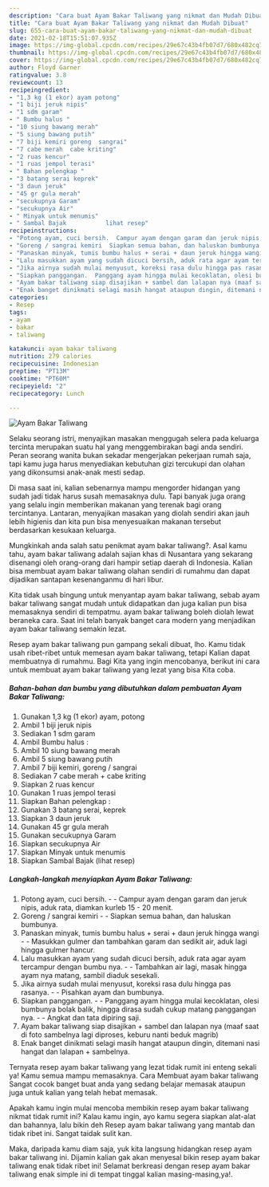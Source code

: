 ```yaml
---
description: "Cara buat Ayam Bakar Taliwang yang nikmat dan Mudah Dibuat"
title: "Cara buat Ayam Bakar Taliwang yang nikmat dan Mudah Dibuat"
slug: 655-cara-buat-ayam-bakar-taliwang-yang-nikmat-dan-mudah-dibuat
date: 2021-02-18T15:51:07.935Z
image: https://img-global.cpcdn.com/recipes/29e67c43b4fb07d7/680x482cq70/ayam-bakar-taliwang-foto-resep-utama.jpg
thumbnail: https://img-global.cpcdn.com/recipes/29e67c43b4fb07d7/680x482cq70/ayam-bakar-taliwang-foto-resep-utama.jpg
cover: https://img-global.cpcdn.com/recipes/29e67c43b4fb07d7/680x482cq70/ayam-bakar-taliwang-foto-resep-utama.jpg
author: Floyd Garner
ratingvalue: 3.8
reviewcount: 13
recipeingredient:
- "1,3 kg (1 ekor) ayam potong"
- "1 biji jeruk nipis"
- "1 sdm garam"
- " Bumbu halus "
- "10 siung bawang merah"
- "5 siung bawang putih"
- "7 biji kemiri goreng  sangrai"
- "7 cabe merah  cabe kriting"
- "2 ruas kencur"
- "1 ruas jempol terasi"
- " Bahan pelengkap "
- "3 batang serai keprek"
- "3 daun jeruk"
- "45 gr gula merah"
- "secukupnya Garam"
- "secukupnya Air"
- " Minyak untuk menumis"
- " Sambal Bajak           lihat resep"
recipeinstructions:
- "Potong ayam, cuci bersih.  Campur ayam dengan garam dan jeruk nipis, aduk rata, diamkan kurleb 15 - 20 menit."
- "Goreng / sangrai kemiri  Siapkan semua bahan, dan haluskan bumbunya."
- "Panaskan minyak, tumis bumbu halus + serai + daun jeruk hingga wangi   Masukkan gulmer dan tambahkan garam dan sedikit air, aduk lagi hingga gulmer hancur."
- "Lalu masukkan ayam yang sudah dicuci bersih, aduk rata agar ayam tercampur dengan bumbu nya.  Tambahkan air lagi, masak hingga ayam nya matang, sambil diaduk sesekali."
- "Jika airnya sudah mulai menyusut, koreksi rasa dulu hingga pas rasanya.  Pisahkan ayam dan bumbunya."
- "Siapkan panggangan.  Panggang ayam hingga mulai kecoklatan, olesi bumbunya bolak balik, hingga dirasa sudah cukup matang panggangan nya.  Angkat dan tata dipiring saji."
- "Ayam bakar taliwang siap disajikan + sambel dan lalapan nya (maaf saat di foto sambelnya lagi diproses, keburu nanti beduk magrib)"
- "Enak banget dinikmati selagi masih hangat ataupun dingin, ditemani nasi hangat dan lalapan + sambelnya."
categories:
- Resep
tags:
- ayam
- bakar
- taliwang

katakunci: ayam bakar taliwang 
nutrition: 279 calories
recipecuisine: Indonesian
preptime: "PT13M"
cooktime: "PT60M"
recipeyield: "2"
recipecategory: Lunch

---
```



![Ayam Bakar Taliwang](https://img-global.cpcdn.com/recipes/29e67c43b4fb07d7/680x482cq70/ayam-bakar-taliwang-foto-resep-utama.jpg)

Selaku seorang istri, menyajikan masakan menggugah selera pada keluarga tercinta merupakan suatu hal yang menggembirakan bagi anda sendiri. Peran seorang  wanita bukan sekadar mengerjakan pekerjaan rumah saja, tapi kamu juga harus menyediakan kebutuhan gizi tercukupi dan olahan yang dikonsumsi anak-anak mesti sedap.

Di masa  saat ini, kalian sebenarnya mampu mengorder hidangan yang sudah jadi tidak harus susah memasaknya dulu. Tapi banyak juga orang yang selalu ingin memberikan makanan yang terenak bagi orang tercintanya. Lantaran, menyajikan masakan yang diolah sendiri akan jauh lebih higienis dan kita pun bisa menyesuaikan makanan tersebut berdasarkan kesukaan keluarga. 



Mungkinkah anda salah satu penikmat ayam bakar taliwang?. Asal kamu tahu, ayam bakar taliwang adalah sajian khas di Nusantara yang sekarang disenangi oleh orang-orang dari hampir setiap daerah di Indonesia. Kalian bisa membuat ayam bakar taliwang olahan sendiri di rumahmu dan dapat dijadikan santapan kesenanganmu di hari libur.

Kita tidak usah bingung untuk menyantap ayam bakar taliwang, sebab ayam bakar taliwang sangat mudah untuk didapatkan dan juga kalian pun bisa memasaknya sendiri di tempatmu. ayam bakar taliwang boleh diolah lewat beraneka cara. Saat ini telah banyak banget cara modern yang menjadikan ayam bakar taliwang semakin lezat.

Resep ayam bakar taliwang pun gampang sekali dibuat, lho. Kamu tidak usah ribet-ribet untuk memesan ayam bakar taliwang, tetapi Kalian dapat membuatnya di rumahmu. Bagi Kita yang ingin mencobanya, berikut ini cara untuk membuat ayam bakar taliwang yang lezat yang bisa Kita coba.

<!--inarticleads1-->

##### Bahan-bahan dan bumbu yang dibutuhkan dalam pembuatan Ayam Bakar Taliwang:

1. Gunakan 1,3 kg (1 ekor) ayam, potong
1. Ambil 1 biji jeruk nipis
1. Sediakan 1 sdm garam
1. Ambil  Bumbu halus :
1. Ambil 10 siung bawang merah
1. Ambil 5 siung bawang putih
1. Ambil 7 biji kemiri, goreng / sangrai
1. Sediakan 7 cabe merah + cabe kriting
1. Siapkan 2 ruas kencur
1. Gunakan 1 ruas jempol terasi
1. Siapkan  Bahan pelengkap :
1. Gunakan 3 batang serai, keprek
1. Siapkan 3 daun jeruk
1. Gunakan 45 gr gula merah
1. Gunakan secukupnya Garam
1. Siapkan secukupnya Air
1. Siapkan  Minyak untuk menumis
1. Siapkan  Sambal Bajak           (lihat resep)




<!--inarticleads2-->

##### Langkah-langkah menyiapkan Ayam Bakar Taliwang:

1. Potong ayam, cuci bersih. -  - Campur ayam dengan garam dan jeruk nipis, aduk rata, diamkan kurleb 15 - 20 menit.
1. Goreng / sangrai kemiri -  - Siapkan semua bahan, dan haluskan bumbunya.
1. Panaskan minyak, tumis bumbu halus + serai + daun jeruk hingga wangi -  -  Masukkan gulmer dan tambahkan garam dan sedikit air, aduk lagi hingga gulmer hancur.
1. Lalu masukkan ayam yang sudah dicuci bersih, aduk rata agar ayam tercampur dengan bumbu nya. -  - Tambahkan air lagi, masak hingga ayam nya matang, sambil diaduk sesekali.
1. Jika airnya sudah mulai menyusut, koreksi rasa dulu hingga pas rasanya. -  - Pisahkan ayam dan bumbunya.
1. Siapkan panggangan. -  - Panggang ayam hingga mulai kecoklatan, olesi bumbunya bolak balik, hingga dirasa sudah cukup matang panggangan nya. -  - Angkat dan tata dipiring saji.
1. Ayam bakar taliwang siap disajikan + sambel dan lalapan nya (maaf saat di foto sambelnya lagi diproses, keburu nanti beduk magrib)
1. Enak banget dinikmati selagi masih hangat ataupun dingin, ditemani nasi hangat dan lalapan + sambelnya.




Ternyata resep ayam bakar taliwang yang lezat tidak rumit ini enteng sekali ya! Kamu semua mampu memasaknya. Cara Membuat ayam bakar taliwang Sangat cocok banget buat anda yang sedang belajar memasak ataupun juga untuk kalian yang telah hebat memasak.

Apakah kamu ingin mulai mencoba membikin resep ayam bakar taliwang nikmat tidak rumit ini? Kalau kamu ingin, ayo kamu segera siapkan alat-alat dan bahannya, lalu bikin deh Resep ayam bakar taliwang yang mantab dan tidak ribet ini. Sangat taidak sulit kan. 

Maka, daripada kamu diam saja, yuk kita langsung hidangkan resep ayam bakar taliwang ini. Dijamin kalian gak akan menyesal bikin resep ayam bakar taliwang enak tidak ribet ini! Selamat berkreasi dengan resep ayam bakar taliwang enak simple ini di tempat tinggal kalian masing-masing,ya!.

